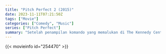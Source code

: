 ```yaml
---
title: "Pitch Perfect 2 (2015)"
date: 2023-11-11T07:21:50Z
tags: ["Movie"]
categories: ["Comedy", "Music"]
series: ["Pitch Perfect"]
summary: "Setelah penampilan komando yang memalukan di The Kennedy Center, Barden Bellas mengikuti kompetisi internasional yang belum pernah dimenangkan oleh grup Amerika mana pun untuk mendapatkan kembali status dan hak mereka untuk tampil."
---
```


<mux-player stream-type="on-demand"
src="https://kp3d-my.sharepoint.com/personal/ryoo_kp3d_onmicrosoft_com/_layouts/15/download.aspx?share=EVzR3TsoeMBBkeIjcnviTskB3Ib1YLgT2tOGjsOcWd__Vw" prefer-playback="mse" controls>

</mux-player>


{{< movieinfo id="254470" >}}

<script src="https://cdn.jsdelivr.net/npm/@mux/mux-player"></script>

 <script type="application/ld+json ">
{
"@context": "https://schema.org/",
"@type": "VideoObject",
"name": "Pitch Perfect 2 (2015)",
"contentUrl": "https://stream.mux.com/YrQAbo7da02Tk97BzOmURmPxyzilr7A8C1zEv1eCcEs8.m3u8",
"thumbnailUrl": "https://www.themoviedb.org/t/p/original/ytnMCLz9n7JFeksIpih74Liz3ih.jpg?width=314&fit_mode=preserve&time=25",
"uploadDate": "2023-11-11T07:21:50Z",
}

</script>
